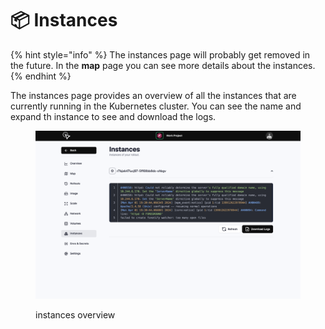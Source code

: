 # 📦 Instances

{% hint style="info" %}
The instances page will probably get removed in the future. In the **map** page you can see more details about the instances.
{% endhint %}

The instances page provides an overview of all the instances that are currently running in the Kubernetes cluster. You can see the name and expand th instance to see and download the logs.

<figure><img src="../.gitbook/assets/image (17).png" alt=""><figcaption><p>instances overview</p></figcaption></figure>
